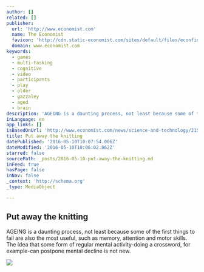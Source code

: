 ```yaml
---
author: []
related: []
publisher:
  url: 'http://www.economist.com'
  name: The Economist
  favicon: 'http://cdn.static-economist.com/sites/default/files/econfinal_favicon.ico'
  domain: www.economist.com
keywords:
  - games
  - multi-tasking
  - cognitive
  - video
  - participants
  - play
  - older
  - gazzaley
  - aged
  - brain
description: 'AGEING is a daunting process, not least because some of the first things to fail are also the most useful, such as memory, attention and motor skills. The idea that some form of regular mental activity-doing a crossword, for example-can postpone mental decline is not new.'
inLanguage: en
app_links: []
isBasedOnUrl: 'http://www.economist.com/news/science-and-technology/21584964-video-games-improve-cognitive-ability-elderly-put-away-knitting'
title: Put away the knitting
datePublished: '2016-05-10T10:07:54.006Z'
dateModified: '2016-05-10T10:06:02.862Z'
starred: false
sourcePath: _posts/2016-05-10-put-away-the-knitting.md
inFeed: true
hasPage: false
inNav: false
_context: 'http://schema.org'
_type: MediaObject

---
```

<article style=""><h1>Put away the knitting</h1><p>AGEING is a daunting process, not least because some of the first things to fail are also the most useful, such as memory, attention and motor skills. The idea that some form of regular mental activity-doing a crossword, for example-can postpone mental decline is not new.</p><img src="http://cdn.static-economist.com/sites/default/files/imagecache/290-width/images/print-edition/2013/09/P/20130907_STP004_1.jpg" /></article>